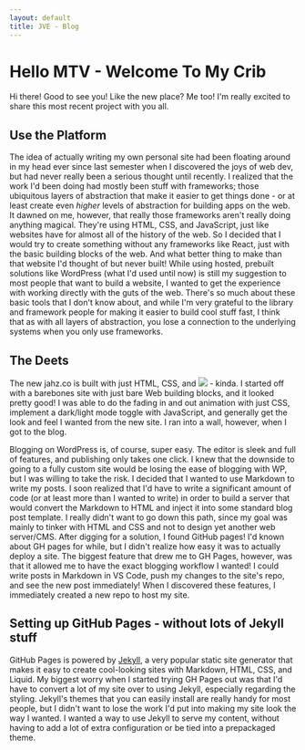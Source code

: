 ```yaml
---
layout: default
title: JVE - Blog
---
```


# Hello MTV - Welcome To My Crib

Hi there! Good to see you! Like the new place? Me too! I'm really excited to share this most recent project with you all.

## Use the Platform

The idea of actually writing my own personal site had been floating around in my head ever since last semester when I discovered the joys of web dev, but had never really been a serious thought until recently. I realized that the work I'd been doing had mostly been stuff with frameworks; those ubiquitous layers of abstraction that make it easier to get things done - or at least create even _higher_ levels of abstraction for building apps on the web. It dawned on me, however, that really those frameworks aren't really doing anything magical. They're using HTML, CSS, and JavaScript, just like websites have for almost all of the history of the web. So I decided that I would try to create something without any frameworks like React, just with the basic building blocks of the web. And what better thing to make than that website I'd thought of but never built! While using hosted, prebuilt solutions like WordPress (what I'd used until now) is still my suggestion to most people that want to build a website, I wanted to get the experience with working directly with the guts of the web. There's so much about these basic tools that I don't know about, and while I'm very grateful to the library and framework people for making it easier to build cool stuff fast, I think that as with all layers of abstraction, you lose a connection to the underlying systems when you only use frameworks.

## The Deets

The new jahz.co is built with just HTML, CSS, and <a href="http://vanilla-js.com/"><img src="http://vanilla-js.com/assets/button.png"/></a> - kinda. I started off with a barebones site with just bare Web building blocks, and it looked pretty good! I was able to do the fading in and out animation with just CSS, implement a dark/light mode toggle with JavaScript, and generally get the look and feel I wanted from the new site. I ran into a wall, however, when I got to the blog.

Blogging on WordPress is, of course, super easy. The editor is sleek and full of features, and publishing only takes one click. I knew that the downside to going to a fully custom site would be losing the ease of blogging with WP, but I was willing to take the risk. I decided that I wanted to use Markdown to write my posts. I soon realized that I'd have to write a significant amount of code (or at least more than I wanted to write) in order to build a server that would convert the Markdown to HTML and inject it into some standard blog post template. I really didn't want to go down this path, since my goal was mainly to tinker with HTML and CSS and not to design yet another web server/CMS. After digging for a solution, I found GitHub pages! I'd known about GH pages for while, but I didn't realize how easy it was to actually deploy a site. The biggest feature that drew me to GH Pages, however, was that it allowed me to have the exact blogging workflow I wanted! I could write posts in Markdown in VS Code, push my changes to the site's repo, and see the new post immediately! When I discovered these features, I immediately created a new repo to host my site.

## Setting up GitHub Pages - without lots of Jekyll stuff

GitHub Pages is powered by [Jekyll](https://jekyllrb.com/), a very popular static site generator that makes it easy to create cool-looking sites with Markdown, HTML, CSS, and Liquid. My biggest worry when I started trying GH Pages out was that I'd have to convert a lot of my site over to using Jekyll, especially regarding the styling. Jekyll's themes that you can easily install are really handy for most people, but I didn't want to lose the work I'd put into making my site look the way I wanted. I wanted a way to use Jekyll to serve my content, without having to add a lot of extra configuration or be tied into a prepackaged theme.
